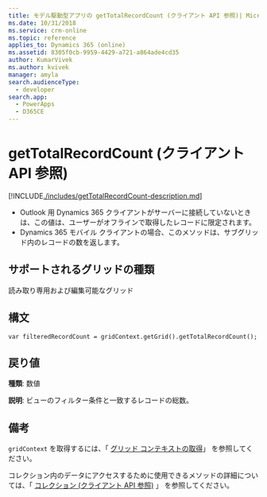 ```yaml
---
title: モデル駆動型アプリの getTotalRecordCount (クライアント API 参照)| MicrosoftDocs
ms.date: 10/31/2018
ms.service: crm-online
ms.topic: reference
applies_to: Dynamics 365 (online)
ms.assetid: 8305f0cb-9959-4429-a721-a864ade4cd35
author: KumarVivek
ms.author: kvivek
manager: amyla
search.audienceType:
  - developer
search.app:
  - PowerApps
  - D365CE
---
```

# <a name="gettotalrecordcount-client-api-reference"></a>getTotalRecordCount (クライアント API 参照)



[!INCLUDE[./includes/getTotalRecordCount-description.md](./includes/getTotalRecordCount-description.md)]

- Outlook 用 Dynamics 365 クライアントがサーバーに接続していないときは、この値は、ユーザーがオフラインで取得したレコードに限定されます。
- Dynamics 365 モバイル クライアントの場合、このメソッドは、サブグリッド内のレコードの数を返します。

## <a name="grid-types-supported"></a>サポートされるグリッドの種類

読み取り専用および編集可能なグリッド

## <a name="syntax"></a>構文

`var filteredRecordCount = gridContext.getGrid().getTotalRecordCount();`

## <a name="return-value"></a>戻り値

**種類**: 数値

**説明**: ビューのフィルター条件と一致するレコードの総数。

## <a name="remarks"></a>備考

`gridContext` を取得するには、「 [グリッド コンテキストの取得](../../grids.md#bkmk_gridcontext)」 を参照してください。

コレクション内のデータにアクセスするために使用できるメソッドの詳細については、「 [コレクション (クライアント API 参照)](../../collections.md) 」 を参照してください。

